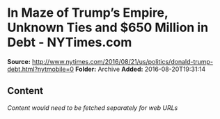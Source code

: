 # In Maze of Trump’s Empire, Unknown Ties and $650 Million in Debt - NYTimes.com

**Source:** http://www.nytimes.com/2016/08/21/us/politics/donald-trump-debt.html?nytmobile=0
**Folder:** Archive
**Added:** 2016-08-20T19:31:14




## Content
*Content would need to be fetched separately for web URLs*
